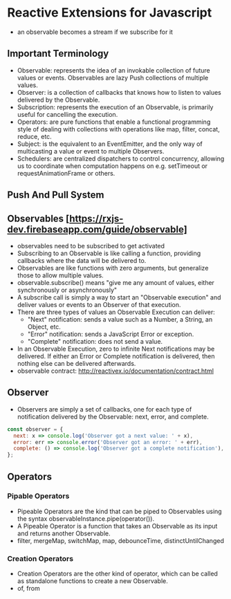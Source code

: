 # Reactive Extensions for Javascript
- an observable becomes a stream if we subscribe for it

## Important Terminology
- Observable: represents the idea of an invokable collection of future values or events. Observables are lazy Push collections of multiple values.
- Observer: is a collection of callbacks that knows how to listen to values delivered by the Observable.
- Subscription: represents the execution of an Observable, is primarily useful for cancelling the execution.
- Operators: are pure functions that enable a functional programming style of dealing with collections with operations like map, filter, concat, reduce, etc.
- Subject: is the equivalent to an EventEmitter, and the only way of multicasting a value or event to multiple Observers.
- Schedulers: are centralized dispatchers to control concurrency, allowing us to coordinate when computation happens on e.g. setTimeout or requestAnimationFrame or others.

## Push And Pull System

## Observables [https://rxjs-dev.firebaseapp.com/guide/observable]
- observables need to be subscribed to get activated
- Subscribing to an Observable is like calling a function, providing callbacks where the data will be delivered to.
- Observables are like functions with zero arguments, but generalize those to allow multiple values.
- observable.subscribe() means "give me any amount of values, either synchronously or asynchronously"
- A subscribe call is simply a way to start an "Observable execution" and deliver values or events to an Observer of that execution.
- There are three types of values an Observable Execution can deliver:
  - "Next" notification: sends a value such as a Number, a String, an Object, etc.
  - "Error" notification: sends a JavaScript Error or exception.
  - "Complete" notification: does not send a value.
- In an Observable Execution, zero to infinite Next notifications may be delivered. If either an Error or Complete notification is delivered, then nothing else can be delivered afterwards.
- observable contract: http://reactivex.io/documentation/contract.html

## Observer
- Observers are simply a set of callbacks, one for each type of notification delivered by the Observable: next, error, and complete.
```js
const observer = {
  next: x => console.log('Observer got a next value: ' + x),
  error: err => console.error('Observer got an error: ' + err),
  complete: () => console.log('Observer got a complete notification'),
};
```

## Operators
### Pipable Operators
- Pipeable Operators are the kind that can be piped to Observables using the syntax observableInstance.pipe(operator()).
- A Pipeable Operator is a function that takes an Observable as its input and returns another Observable.
- filter, mergeMap, switchMap, map, debounceTime, distinctUntilChanged

### Creation Operators
 - Creation Operators are the other kind of operator, which can be called as standalone functions to create a new Observable.
 - of, from